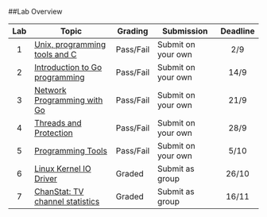 ##Lab Overview

| Lab | Topic                                                                          | Grading   | Submission         | Deadline | 
|:---:|--------------------------------------------------------------------------------|-----------|--------------------|:-----:|
| 1   | [Unix, programming tools and C](https://github.com/uis-dat320-fall2014/lab1)   | Pass/Fail | Submit on your own | 2/9   |
| 2   | [Introduction to Go programming](https://github.com/uis-dat320-fall2014/labs)  | Pass/Fail | Submit on your own | 14/9  |
| 3   | [Network Programming with Go](https://github.com/uis-dat320-fall2014/labs)     | Pass/Fail | Submit on your own | 21/9  |
| 4   | [Threads and Protection](https://github.com/uis-dat320-fall2014/labs)          | Pass/Fail | Submit on your own | 28/9  |
| 5   | [Programming Tools](https://github.com/uis-dat320-fall2014/labs)               | Pass/Fail | Submit on your own | 5/10  |
| 6   | [Linux Kernel IO Driver](https://github.com/uis-dat320-fall2014/labs)          | Graded    | Submit as group    | 26/10 |
| 7   | [ChanStat: TV channel statistics](https://github.com/uis-dat320-fall2014/labs) | Graded    | Submit as group    | 16/11 |

